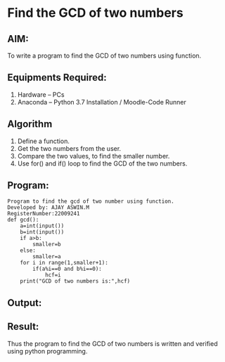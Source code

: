 # Find the GCD of two numbers

## AIM:
To write a program to find the GCD of two numbers using function.

## Equipments Required:
1. Hardware – PCs
2. Anaconda – Python 3.7 Installation / Moodle-Code Runner

## Algorithm
1. Define a function.
2. Get the two numbers from the user.
3. Compare the two values, to find the smaller number.
4. Use for() and if() loop to find the GCD of the two numbers.

## Program:
```
Program to find the gcd of two number using function.
Developed by: AJAY ASWIN.M
RegisterNumber:22009241
def gcd():
    a=int(input())
    b=int(input())
    if a>b:
        smaller=b
    else:
        smaller=a
    for i in range(1,smaller+1):
        if(a%i==0 and b%i==0):
            hcf=i
    print("GCD of two numbers is:",hcf)
 ```

  


## Output:




## Result:
Thus the program to find the GCD of two numbers is written and verified using python programming.
